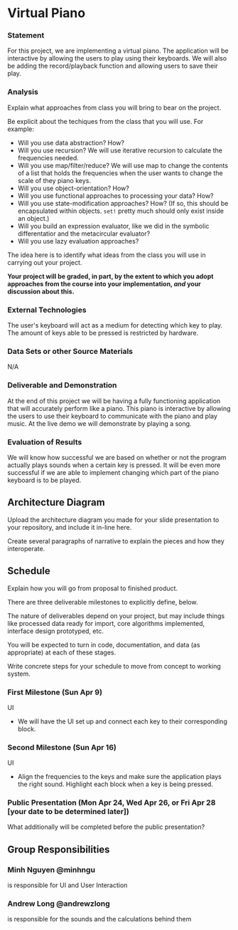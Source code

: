 # Virtual Piano

### Statement
For this project, we are implementing a virtual piano. The application will be interactive by allowing the users to play using their keyboards. We will also be adding the record/playback function and allowing users to save their play.

### Analysis
Explain what approaches from class you will bring to bear on the project.

Be explicit about the techiques from the class that you will use. For example:
- Will you use data abstraction? How?
- Will you use recursion? We will use iterative recursion to calculate the frequencies needed.
- Will you use map/filter/reduce? We will use map to change the contents of a list that holds the frequencies when the user wants to change the scale of they piano keys.
- Will you use object-orientation? How?
- Will you use functional approaches to processing your data? How?
- Will you use state-modification approaches? How? (If so, this should be encapsulated within objects. `set!` pretty much should only exist inside an object.)
- Will you build an expression evaluator, like we did in the symbolic differentatior and the metacircular evaluator?
- Will you use lazy evaluation approaches?

The idea here is to identify what ideas from the class you will use in carrying out your project. 

**Your project will be graded, in part, by the extent to which you adopt approaches from the course into your implementation, _and_ your discussion about this.**

### External Technologies
The user's keyboard will act as a medium for detecting which key to play. The amount of keys able to be pressed is restricted by hardware.

### Data Sets or other Source Materials
N/A

### Deliverable and Demonstration
At the end of this project we will be having a fully functioning application that will accurately perform like a piano. This piano is interactive by allowing the users to use their keyboard to communicate with the piano and play music. At the live demo we will demonstrate by playing a song.

### Evaluation of Results
We will know how successful we are based on whether or not the program actually plays sounds when a certain key is pressed. It will be even more successful if we are able to implement changing which part of the piano keyboard is to be played.

## Architecture Diagram
Upload the architecture diagram you made for your slide presentation to your repository, and include it in-line here.

Create several paragraphs of narrative to explain the pieces and how they interoperate.

## Schedule
Explain how you will go from proposal to finished product. 

There are three deliverable milestones to explicitly define, below.

The nature of deliverables depend on your project, but may include things like processed data ready for import, core algorithms implemented, interface design prototyped, etc. 

You will be expected to turn in code, documentation, and data (as appropriate) at each of these stages.

Write concrete steps for your schedule to move from concept to working system. 

### First Milestone (Sun Apr 9)
UI
  - We will have the UI set up and connect each key to their corresponding block.

### Second Milestone (Sun Apr 16)
UI
  - Align the frequencies to the keys and make sure the application plays the right sound. Highlight each block when a key is being pressed.
### Public Presentation (Mon Apr 24, Wed Apr 26, or Fri Apr 28 [your date to be determined later])
What additionally will be completed before the public presentation?

## Group Responsibilities

### Minh Nguyen @minhngu 
is responsible for UI and User Interaction

### Andrew Long @andrewzlong
is responsible for the sounds and the calculations behind them
